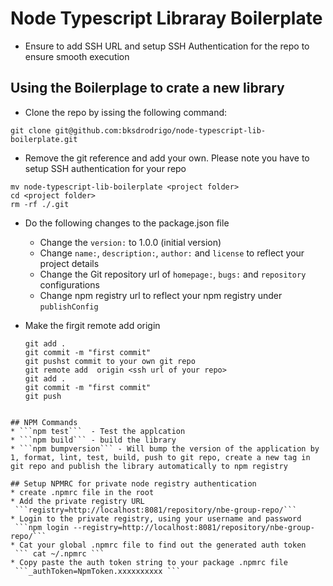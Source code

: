 # Node Typescript Libraray Boilerplate

* Ensure to add SSH URL and setup SSH Authentication for the repo to ensure smooth execution

## Using the Boilerplage to crate a new library

* Clone the repo by issing the following command:

```git clone git@github.com:bksdrodrigo/node-typescript-lib-boilerplate.git```

* Remove the git reference and add your own. Please note you have to setup SSH authentication for your repo

```
mv node-typescript-lib-boilerplate <project folder>
cd <project folder>
rm -rf ./.git
```

* Do the following changes to the package.json file
  - Change the ```version:``` to 1.0.0 (initial version)
  - Change ```name:```, ```description:```, ```author:``` and ```license``` to reflect your project details
  - Change the Git repository url of ```homepage:```, ```bugs:``` and ```repository``` configurations
  - Change npm registry url to reflect your npm registry under ```publishConfig``` 
  
* Make the firgit remote add  origin <ssh url of your repo>

  ```
  git add .
  git commit -m "first commit"
  git pushst commit to your own git repo
  git remote add  origin <ssh url of your repo>
  git add .
  git commit -m "first commit"
  git push
 ```

## NPM Commands
* ```npm test```  - Test the applcation
* ```npm build``` - build the library
* ```npm bumpversion``` - Will bump the version of the application by 1, format, lint, test, build, push to git repo, create a new tag in git repo and publish the library automatically to npm registry 

## Setup NPMRC for private node registry authentication
* create .npmrc file in the root
* Add the private registry URL
  ```registry=http://localhost:8081/repository/nbe-group-repo/```
* Login to the private registry, using your username and password
  ```npm login --registry=http://localhost:8081/repository/nbe-group-repo/```
* Cat your global .npmrc file to find out the generated auth token
  ``` cat ~/.npmrc ```
* Copy paste the auth token string to your package .npmrc file
  ```_authToken=NpmToken.xxxxxxxxxx ```
